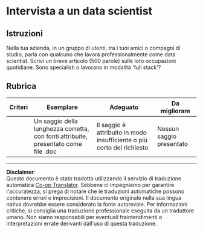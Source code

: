 <!--
CO_OP_TRANSLATOR_METADATA:
{
  "original_hash": "70d65aeddc06170bc1aed5b27805f930",
  "translation_date": "2025-08-29T21:27:40+00:00",
  "source_file": "1-Introduction/4-techniques-of-ML/assignment.md",
  "language_code": "it"
}
-->
# Intervista a un data scientist

## Istruzioni

Nella tua azienda, in un gruppo di utenti, tra i tuoi amici o compagni di studio, parla con qualcuno che lavora professionalmente come data scientist. Scrivi un breve articolo (500 parole) sulle loro occupazioni quotidiane. Sono specialisti o lavorano in modalità 'full stack'?

## Rubrica

| Criteri  | Esemplare                                                                            | Adeguato                                                           | Da migliorare         |
| -------- | ------------------------------------------------------------------------------------ | ------------------------------------------------------------------ | --------------------- |
|          | Un saggio della lunghezza corretta, con fonti attribuite, presentato come file .doc  | Il saggio è attribuito in modo insufficiente o più corto del richiesto | Nessun saggio presentato |

---

**Disclaimer**:  
Questo documento è stato tradotto utilizzando il servizio di traduzione automatica [Co-op Translator](https://github.com/Azure/co-op-translator). Sebbene ci impegniamo per garantire l'accuratezza, si prega di notare che le traduzioni automatiche possono contenere errori o imprecisioni. Il documento originale nella sua lingua nativa dovrebbe essere considerato la fonte autorevole. Per informazioni critiche, si consiglia una traduzione professionale eseguita da un traduttore umano. Non siamo responsabili per eventuali fraintendimenti o interpretazioni errate derivanti dall'uso di questa traduzione.